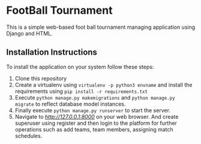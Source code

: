 # FootBall Tournament

This is a simple web-based foot ball tournament managing application using Django and HTML.


## Installation Instructions

To install the application on your system follow these steps:

1. Clone this repository
2. Create a virtualenv using `virtualenv -p python3 envname` and install the requirements using `pip install -r requirements.txt`
3. Execute `python manage.py makemigrations` and `python manage.py migrate` to reflect database model instances.
4. Finally execute `python manage.py runserver` to start the server.
5. Navigate to *http://127.0.0.1:8000* on your web browser. And create superuser using register and then login to the platform 
    for further operations such as add teams, team members, assigning match schedules.

